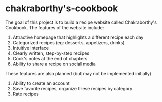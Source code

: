 # chakraborthy's-cookbook

The goal of this project is to build a recipe website called Chakraborthy's Cookbook. The features of the website include:

1. Attractive homepage that highlights a different recipe each day
2. Categorized recipes (eg: desserts, appetizers, drinks)
3. Intuitive interface
4. Clearly written, step-by-step recipes
5. Cook's notes at the end of chapters
6. Ability to share a recipe on social media

These features are also planned (but may not be implemented initially)

1. Ability to create an account
2. Save favorite recipes, organize these recipes by category
3. Rate recipes
